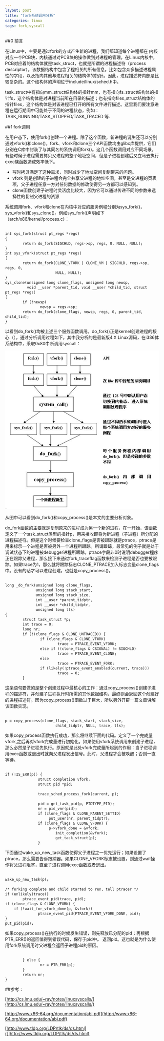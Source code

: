 ```yaml
---
layout: post
title: "fork系统调用分析"
categories: linux
tags: fork,syscall
---
```

##0 前言

在Linux中，主要是通过fork的方式产生新的进程，我们都知道每个进程都在 内核对应一个PCB块，内核通过对PCB块的操作做到对进程的管理。在Linux内核中，PCB对应着的结构体就是task_struct，也就是所谓的进程描述符（process descriptor）。该数据结构中包含了程相关的所有信息，比如包含众多描述进程属性的字段，以及指向其他与进程相关的结构体的指针。因此，进程描述符内部是比较复杂的。这个结构体的声明位于include/linux/sched.h中。

task_struct中有指向mm_struct结构体的指针mm，也有指向fs_struct结构体的指针fs，这个结构体是对进程当前所在目录的描述；也有指向files_struct结构体的指针files，这个结构体是对该进程已打开的所有文件进行描述。这里我们要注意进程在运行期间中可能处于不同的进程状态，例如：TASK_RUNNING/TASK_STOPPED/TASK_TRACED 等.

##1 fork调用

在用户态下，使用fork()创建一个进程。除了这个函数，新进程的诞生还可以分别通过vfork()和clone()。fork、vfork和clone三个API函数均由glibc库提供，它们分别在C库中封装了与其同名的系统调用fork()。这几个函数调用对应不同场景，有些时候子进程需要拷贝父进程的整个地址空间，但是子进程创建后又立马去执行exec族函数造成效率低下。

* 写时拷贝满足了这种需求，同时减少了地址空间复制带来的问题。
* vfork 则是创建的子进程会完全共享父进程的地址空间，甚至是父进程的页表项，父子进程任意一方对任何数据的修改使得另一方都可以感知到。
* clone函数创建子进程时灵活度比较大，因为它可以通过传递不同的参数来选择性的复制父进程的资源

系统调用fork、vfork和clone在内核中对应的服务例程分别为sys_fork()，sys_vfork()和sys_clone()。例如sys_fork()声明如下（arch/x86/kernel/process.c）：
<pre><code>
int sys_fork(struct pt_regs *regs)
{
        return do_fork(SIGCHLD, regs->sp, regs, 0, NULL, NULL);
}
int sys_vfork(struct pt_regs *regs)
{
        return do_fork(CLONE_VFORK | CLONE_VM | SIGCHLD, regs->sp, regs, 0,
                       NULL, NULL);
}
sys_clone(unsigned long clone_flags, unsigned long newsp,
          void __user *parent_tid, void __user *child_tid, struct pt_regs *regs)
{
        if (!newsp)
                newsp = regs->sp;
        return do_fork(clone_flags, newsp, regs, 0, parent_tid, child_tid);
}
</code></pre>

以看到do_fork()均被上述三个服务函数调用。do_fork()正是kernel创建进程的核心（）。通过分析调用过程如下，其中我分析的是最新版4.X Linux源码，在i386体系结构中，采取0x80中断调用syscall：

![](/assets/pic/fork.jpg)

从图中可以看到do_fork()和copy_process()是本文的主要分析对象。

do_fork函数的主要就是复制原来的进程成为另一个新的进程，在一开始，该函数定义了一个task_struct类型的指针p，用来接收即将为新进程（子进程）所分配的进程描述符。但是这个时候要检查clone_flags是否被跟踪就是ptrace，ptrace是用来标示一个进程是否被另外一个进程所跟踪。所谓跟踪，最常见的例子就是处于调试状态下的进程被debugger进程所跟踪。ptrace字段非0时说明debugger程序正在跟踪父进程，那么接下来通过fork_traceflag函数来检测子进程是否也要被跟踪。如果trace为1，那么就将跟踪标志CLONE_PTRACE加入标志变量clone_flags中。没有的话才可以进程创建，也就是copy_process()。

<pre><code>
long _do_fork(unsigned long clone_flags,
              unsigned long stack_start,
              unsigned long stack_size,
              int __user *parent_tidptr,
              int __user *child_tidptr,
              unsigned long tls)
{
        struct task_struct *p;
        int trace = 0;
        long nr;
        if (!(clone_flags & CLONE_UNTRACED)) {
                if (clone_flags & CLONE_VFORK)
                        trace = PTRACE_EVENT_VFORK;
                else if ((clone_flags & CSIGNAL) != SIGCHLD)
                        trace = PTRACE_EVENT_CLONE;
                else
                        trace = PTRACE_EVENT_FORK;
                if (likely(!ptrace_event_enabled(current, trace)))
                        trace = 0;
        }
</code></pre>

这条语句要做的是整个创建过程中最核心的工作：通过copy_process()创建子进程的描述符，并创建子进程执行时所需的其他数据结构，最终则会返回这个创建好的进程描述符。因为copy_process()函数过于巨大，所以另外开辟一篇文章讲解该函数实现。

<pre><code>
p = copy_process(clone_flags, stack_start, stack_size,
                       child_tidptr, NULL, trace, tls);
</code></pre>

如果copy_process函数执行成功，那么将继续下面的代码。定义了一个完成量vfork,之后再对vfork完成量进行初始化。如果使用vfork系统调用来创建子进程，那么必然是子进程先执行。原因就是此处vfork完成量所起到的作用：当子进程调用exec函数或退出时就向父进程发出信号。此时，父进程才会被唤醒；否则一直等待。

<pre><code>
if (!IS_ERR(p)) {
               struct completion vfork;
               struct pid *pid;
 
               trace_sched_process_fork(current, p);
 
               pid = get_task_pid(p, PIDTYPE_PID);
               nr = pid_vnr(pid);
               if (clone_flags & CLONE_PARENT_SETTID)
                    put_user(nr, parent_tidptr);
               if (clone_flags & CLONE_VFORK) {
                    p->vfork_done = &vfork;
                       init_completion(&vfork);
                       get_task_struct(p);
               }
</code></pre>

下面通过wake_up_new_task函数使得父子进程之一优先运行；如果设置了ptrace，那么需要告诉跟踪器。如果CLONE_VFORK标志被设置，则通过wait操作将父进程阻塞，直至子进程调用exec函数或者退出。

<pre><code>
wake_up_new_task(p);
 
/* forking complete and child started to run, tell ptracer */
if (unlikely(trace))
        ptrace_event_pid(trace, pid);
if (clone_flags & CLONE_VFORK) {
    if (!wait_for_vfork_done(p, &vfork))
               ptrace_event_pid(PTRACE_EVENT_VFORK_DONE, pid);
}
put_pid(pid);
</code></pre>

如果copy_process()在执行的时候发生错误，则先释放已分配的pid；再根据PTR_ERR()的返回值得到错误代码，保存于pid中。 返回pid。这也就是为什么使用fork系统调用时父进程会返回子进程pid的原因。

<pre><code>
        } else {
                nr = PTR_ERR(p);
        }
        return nr;
}
</code></pre>


##参考：

[http://cs.lmu.edu/~ray/notes/linuxsyscalls/](http://cs.lmu.edu/~ray/notes/linuxsyscalls/)

[http://www.x86-64.org/documentation/abi.pdf](http://www.x86-64.org/documentation/abi.pdf)

[http://www.tldp.org/LDP/tlk/ds/ds.html]([]http://www.tldp.org/LDP/tlk/ds/ds.html)